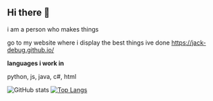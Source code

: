 ## Hi there 👋
i am a person who makes things

go to my website where i display the best things ive done
https://jack-debug.github.io/

__languages i work in__

python, js, java, c#, html

![GitHub stats](https://github-readme-stats.vercel.app/api?username=jack-debug&show_icons=true&theme=onedark)
[![Top Langs](https://github-readme-stats.vercel.app/api/top-langs/?username=jack-debug&show_icons=true&theme=onedark&hide=java)](https://github.com/anuraghazra/github-readme-stats)

